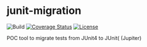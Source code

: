 # junit-migration
![Build](https://github.com/ledoyen/junit-migration/workflows/Build/badge.svg)
[![Coverage Status](https://codecov.io/gh/ledoyen/junit-migration/branch/main/graph/badge.svg)](https://codecov.io/gh/ledoyen/junit-migration/)
[![License](https://img.shields.io/github/license/fridujo/spring-automocker.svg)](https://opensource.org/licenses/Apache-2.0)

POC tool to migrate tests from JUnit4 to JUnit( (Jupiter)
